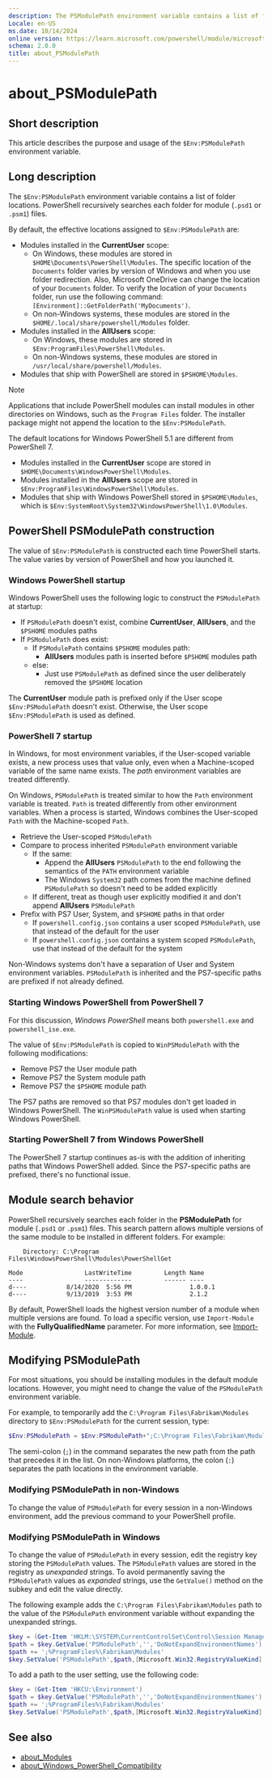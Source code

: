 ```yaml
---
description: The PSModulePath environment variable contains a list of folder locations that are searched to find modules and resources.
Locale: en-US
ms.date: 10/14/2024
online version: https://learn.microsoft.com/powershell/module/microsoft.powershell.core/about/about_PSModulePath?view=powershell-7.6&WT.mc_id=ps-gethelp
schema: 2.0.0
title: about_PSModulePath
---
```

# about_PSModulePath

## Short description

This article describes the purpose and usage of the `$Env:PSModulePath`
environment variable.

## Long description

The `$Env:PSModulePath` environment variable contains a list of folder
locations. PowerShell recursively searches each folder for module (`.psd1` or
`.psm1`) files.

By default, the effective locations assigned to `$Env:PSModulePath` are:

- Modules installed in the **CurrentUser** scope:
  - On Windows, these modules are stored in
    `$HOME\Documents\PowerShell\Modules`. The specific location of the
    `Documents` folder varies by version of Windows and when you use folder
    redirection. Also, Microsoft OneDrive can change the location of your
    `Documents` folder. To verify the location of your `Documents` folder, run
    use the following command: `[Environment]::GetFolderPath('MyDocuments')`.
  - On non-Windows systems, these modules are stored in the
    `$HOME/.local/share/powershell/Modules` folder.
- Modules installed in the **AllUsers** scope:
  - On Windows, these modules are stored in
    `$Env:ProgramFiles\PowerShell\Modules`.
  - On non-Windows systems, these modules are stored in
    `/usr/local/share/powershell/Modules`.
- Modules that ship with PowerShell are stored in `$PSHOME\Modules`.

> [!NOTE]
> Applications that include PowerShell modules can install modules in other
> directories on Windows, such as the `Program Files` folder. The installer
> package might not append the location to the `$Env:PSModulePath`.

The default locations for Windows PowerShell 5.1 are different from PowerShell
7.

- Modules installed in the **CurrentUser** scope are stored in
  `$HOME\Documents\WindowsPowerShell\Modules`.
- Modules installed in the **AllUsers** scope are stored in
  `$Env:ProgramFiles\WindowsPowerShell\Modules`.
- Modules that ship with Windows PowerShell stored in `$PSHOME\Modules`, which
  is `$Env:SystemRoot\System32\WindowsPowerShell\1.0\Modules`.

## PowerShell PSModulePath construction

The value of `$Env:PSModulePath` is constructed each time PowerShell starts.
The value varies by version of PowerShell and how you launched it.

### Windows PowerShell startup

Windows PowerShell uses the following logic to construct the `PSModulePath` at
startup:

- If `PSModulePath` doesn't exist, combine **CurrentUser**, **AllUsers**, and
  the `$PSHOME` modules paths
- If `PSModulePath` does exist:
  - If `PSModulePath` contains `$PSHOME` modules path:
    - **AllUsers** modules path is inserted before `$PSHOME` modules path
  - else:
    - Just use `PSModulePath` as defined since the user deliberately removed
      the `$PSHOME` location

The **CurrentUser** module path is prefixed only if the User scope
`$Env:PSModulePath` doesn't exist. Otherwise, the User scope
`$Env:PSModulePath` is used as defined.

### PowerShell 7 startup

In Windows, for most environment variables, if the User-scoped variable exists,
a new process uses that value only, even when a Machine-scoped variable of the
same name exists. The _path_ environment variables are treated differently.

On Windows, `PSModulePath` is treated similar to how the `Path`
environment variable is treated. `Path` is treated differently from other
environment variables. When a process is started, Windows combines the
User-scoped `Path` with the Machine-scoped `Path`.

- Retrieve the User-scoped `PSModulePath`
- Compare to process inherited `PSModulePath` environment variable
  - If the same:
    - Append the **AllUsers** `PSModulePath` to the end following the semantics
      of the `PATH` environment variable
    - The Windows `System32` path comes from the machine defined `PSModulePath`
      so doesn't need to be added explicitly
  - If different, treat as though user explicitly modified it and don't append
    **AllUsers** `PSModulePath`
- Prefix with PS7 User, System, and `$PSHOME` paths in that order
  - If `powershell.config.json` contains a user scoped `PSModulePath`, use that
    instead of the default for the user
  - If `powershell.config.json` contains a system scoped `PSModulePath`, use
    that instead of the default for the system

Non-Windows systems don't have a separation of User and System environment
variables. `PSModulePath` is inherited and the PS7-specific paths are prefixed
if not already defined.

### Starting Windows PowerShell from PowerShell 7

For this discussion, _Windows PowerShell_ means both `powershell.exe` and
`powershell_ise.exe`.

The value of `$Env:PSModulePath` is copied to `WinPSModulePath` with the
following modifications:

- Remove PS7 the User module path
- Remove PS7 the System module path
- Remove PS7 the `$PSHOME` module path

The PS7 paths are removed so that PS7 modules don't get loaded in Windows
PowerShell. The `WinPSModulePath` value is used when starting Windows
PowerShell.

### Starting PowerShell 7 from Windows PowerShell

The PowerShell 7 startup continues as-is with the addition of inheriting paths
that Windows PowerShell added. Since the PS7-specific paths are prefixed,
there's no functional issue.

## Module search behavior

PowerShell recursively searches each folder in the **PSModulePath** for module
(`.psd1` or `.psm1`) files. This search pattern allows multiple versions of the
same module to be installed in different folders. For example:

```Output
    Directory: C:\Program Files\WindowsPowerShell\Modules\PowerShellGet

Mode                 LastWriteTime         Length Name
----                 -------------         ------ ----
d----           8/14/2020  5:56 PM                1.0.0.1
d----           9/13/2019  3:53 PM                2.1.2
```

By default, PowerShell loads the highest version number of a module when
multiple versions are found. To load a specific version, use `Import-Module`
with the **FullyQualifiedName** parameter. For more information, see
[Import-Module][03].

## Modifying PSModulePath

For most situations, you should be installing modules in the default module
locations. However, you might need to change the value of the `PSModulePath`
environment variable.

For example, to temporarily add the `C:\Program Files\Fabrikam\Modules`
directory to `$Env:PSModulePath` for the current session, type:

```powershell
$Env:PSModulePath = $Env:PSModulePath+";C:\Program Files\Fabrikam\Modules"
```

The semi-colon (`;`) in the command separates the new path from the path that
precedes it in the list. On non-Windows platforms, the colon (`:`) separates
the path locations in the environment variable.

### Modifying PSModulePath in non-Windows

To change the value of `PSModulePath` for every session in a non-Windows
environment, add the previous command to your PowerShell profile.

### Modifying PSModulePath in Windows

To change the value of `PSModulePath` in every session, edit the registry key
storing the `PSModulePath` values. The `PSModulePath` values are stored in the
registry as _unexpanded_ strings. To avoid permanently saving the
`PSModulePath` values as _expanded_ strings, use the `GetValue()` method on the
subkey and edit the value directly.

The following example adds the `C:\Program Files\Fabrikam\Modules` path to the
value of the `PSModulePath` environment variable without expanding the
unexpanded strings.

```powershell
$key = (Get-Item 'HKLM:\SYSTEM\CurrentControlSet\Control\Session Manager\Environment')
$path = $key.GetValue('PSModulePath','','DoNotExpandEnvironmentNames')
$path += ';%ProgramFiles%\Fabrikam\Modules'
$key.SetValue('PSModulePath',$path,[Microsoft.Win32.RegistryValueKind]::ExpandString)
```

To add a path to the user setting, use the following code:

```powershell
$key = (Get-Item 'HKCU:\Environment')
$path = $key.GetValue('PSModulePath','','DoNotExpandEnvironmentNames')
$path += ';%ProgramFiles%\Fabrikam\Modules'
$key.SetValue('PSModulePath',$path,[Microsoft.Win32.RegistryValueKind]::ExpandString)
```

## See also

- [about_Modules][01]
- [about_Windows_PowerShell_Compatibility][02]

<!-- link references -->
[01]: about_Modules.md
[02]: /powershell/module/microsoft.powershell.core/about/about_windows_powershell_compatibility
[03]: xref:Microsoft.PowerShell.Core.Import-Module
